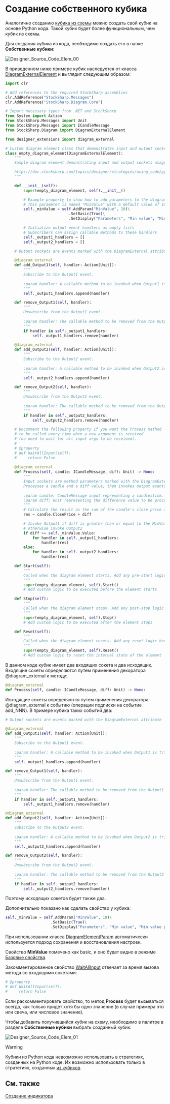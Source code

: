 # Создание собственного кубика

Аналогично созданию [кубика из схемы](../../using_visual_designer/composite_elements.md) можно создать свой кубик на основе Python кода. Такой кубик будет более функциональным, чем кубик из схемы.

Для создания кубика из кода, необходимо создать его в папке **Собственные кубики**:

![Designer_Source_Code_Elem_00](../../../../../images/designer_source_code_elem_00.png)

В приведенном ниже примере кубик наследуется от класса [DiagramExternalElement](xref:StockSharp.Diagram.DiagramExternalElement) и выглядит следующим образом:

```python
import clr

# Add references to the required StockSharp assemblies
clr.AddReference("StockSharp.Messages")
clr.AddReference("StockSharp.Diagram.Core")

# Import necessary types from .NET and StockSharp
from System import Action
from StockSharp.Messages import Unit
from StockSharp.Messages import ICandleMessage
from StockSharp.Diagram import DiagramExternalElement

from designer_extensions import diagram_external

# Custom diagram element class that demonstrates input and output sockets usage
class empty_diagram_element(DiagramExternalElement):
	"""
	Sample diagram element demonstrating input and output sockets usage.

	https://doc.stocksharp.com/topics/designer/strategies/using_code/python/creating_your_own_cube.html
	"""

	def __init__(self):
		super(empty_diagram_element, self).__init__()

		# Example property to show how to add parameters to the diagram element
		# This parameter is named "MinValue" with a default value of 10
		self._minValue = self.AddParam("MinValue", 10)\
							.SetBasic(True)\
							.SetDisplay("Parameters", "Min value", "Min value parameter description", 10)

		# Initialize output event handlers as empty lists
		# Subscribers can assign callable methods to these handlers
		self._output1_handlers = []
		self._output2_handlers = []

	# Output sockets are events marked with the DiagramExternal attribute

	@diagram_external
	def add_Output1(self, handler: Action[Unit]):
		"""
		Subscribe to the Output1 event.
		
		:param handler: A callable method to be invoked when Output1 is triggered.
		"""
		self._output1_handlers.append(handler)

	def remove_Output1(self, handler):
		"""
		Unsubscribe from the Output1 event.
		
		:param handler: The callable method to be removed from the Output1 subscribers.
		"""
		if handler in self._output1_handlers:
			self._output1_handlers.remove(handler)

	@diagram_external
	def add_Output2(self, handler: Action[Unit]):
		"""
		Subscribe to the Output2 event.
		
		:param handler: A callable method to be invoked when Output2 is triggered.
		"""
		self._output2_handlers.append(handler)

	def remove_Output2(self, handler):
		"""
		Unsubscribe from the Output2 event.
		
		:param handler: The callable method to be removed from the Output2 subscribers.
		"""
		if handler in self._output2_handlers:
			self._output2_handlers.remove(handler)

	# Uncomment the following property if you want the Process method 
	# to be called every time when a new argument is received
	# (no need to wait for all input args to be received).
	#
	# @property
	# def WaitAllInput(self):
	#     return False
	
	@diagram_external
	def Process(self, candle: ICandleMessage, diff: Unit) -> None:
		"""
		Input sockets are method parameters marked with the DiagramExternal attribute.
		Processes a candle and a diff value, then invokes output events based on the logic.
		
		:param candle: CandleMessage input representing a candlestick.
		:param diff: Unit representing the difference value to be processed.
		"""
		# Calculate the result as the sum of the candle's close price and the diff value
		res = candle.ClosePrice + diff

		# Invoke Output1 if diff is greater than or equal to the MinValue parameter,
		# otherwise invoke Output2
		if diff >= self._minValue.Value:
			for handler in self._output1_handlers:
				handler(res)
		else:
			for handler in self._output2_handlers:
				handler(res)

	def Start(self):
		"""
		Called when the diagram element starts. Add any pre-start logic here.
		"""
		super(empty_diagram_element, self).Start()
		# Add custom logic to be executed before the element starts

	def Stop(self):
		"""
		Called when the diagram element stops. Add any post-stop logic here.
		"""
		super(empty_diagram_element, self).Stop()
		# Add custom logic to be executed after the element stops

	def Reset(self):
		"""
		Called when the diagram element resets. Add any reset logic here.
		"""
		super(empty_diagram_element, self).Reset()
		# Add custom logic to reset the internal state of the element
```

В данном коде кубик имеет два входящих сокета и два исходящих. Входящие сокеты определяются путем применения декоратора @diagram_external к методу:

```python
@diagram_external
def Process(self, candle: ICandleMessage, diff: Unit) -> None:
```

Исходящие сокеты определяются путем применения декоратора @diagram_external к событию (операции подписки на событие add_NNN). В примере кубика таких событий два:

```python
# Output sockets are events marked with the DiagramExternal attribute

@diagram_external
def add_Output1(self, handler: Action[Unit]):
	"""
	Subscribe to the Output1 event.
	
	:param handler: A callable method to be invoked when Output1 is triggered.
	"""
	self._output1_handlers.append(handler)

def remove_Output1(self, handler):
	"""
	Unsubscribe from the Output1 event.
	
	:param handler: The callable method to be removed from the Output1 subscribers.
	"""
	if handler in self._output1_handlers:
		self._output1_handlers.remove(handler)

@diagram_external
def add_Output2(self, handler: Action[Unit]):
	"""
	Subscribe to the Output2 event.
	
	:param handler: A callable method to be invoked when Output2 is triggered.
	"""
	self._output2_handlers.append(handler)

def remove_Output2(self, handler):
	"""
	Unsubscribe from the Output2 event.
	
	:param handler: The callable method to be removed from the Output2 subscribers.
	"""
	if handler in self._output2_handlers:
		self._output2_handlers.remove(handler)
```

Поэтому исходящих сокетов будет также два.

Дополнительно показано как сделать свойство у кубика:

```python
self._minValue = self.AddParam("MinValue", 10)\
					.SetBasic(True)\
					.SetDisplay("Parameters", "Min value", "Min value parameter description", 10)
```

При использовании класса [DiagramElementParam](xref:StockSharp.Diagram.DiagramElementParam`1) автоматически используется подход сохранения и восстановления настроек.

Свойство **MinValue** помечено как basic, и оно будет видно в режиме [Базовые свойства](../../using_visual_designer/diagram_panel.md).

Закомментированное свойство [WaitAllInput](xref:StockSharp.Diagram.DiagramExternalElement.WaitAllInput) отвечает за время вызова метода со входящими сокетами:

```python
# @property
# def WaitAllInput(self):
#     return False
```

Если раскомментировать свойство, то метод **Process** будет вызываться всегда, как только придет хотя бы одно значение (в случае примера это или свеча, или числовое значение).

Чтобы добавить получившийся кубик на схему, необходимо в палитре в разделе **Собственные кубики** выбрать созданный кубик:

![Designer_Source_Code_Elem_01](../../../../../images/designer_source_code_elem_01.png)

> [!WARNING] 
> Кубики из Python кода невозможно использовать в стратегиях, созданных на Python коде. Их возможно использовать только в стратегиях, созданных [из кубиков](../../using_visual_designer.md).

## См. также

[Создание индикатора](create_own_indicator.md)